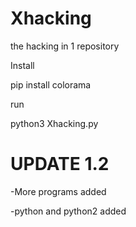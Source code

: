 # Xhacking
the hacking in 1 repository


Install

pip install colorama 

run

python3 Xhacking.py


# UPDATE 1.2

-More programs added

-python and python2 added
